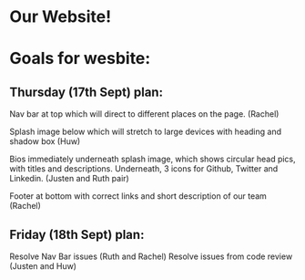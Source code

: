 # Our Website! 
# Goals for wesbite:

## Thursday (17th Sept) plan:

Nav bar at top which will direct to different places on the page. (Rachel)

Splash image below which will stretch to large devices with heading and shadow box (Huw)

Bios immediately underneath splash image, which shows circular head pics, with titles and descriptions. Underneath, 3 icons for Github, Twitter and Linkedin. (Justen and Ruth pair)

Footer at bottom with correct links and short description of our team (Rachel)  

## Friday (18th Sept) plan:

Resolve Nav Bar issues (Ruth and Rachel)
Resolve issues from code review (Justen and Huw) 

